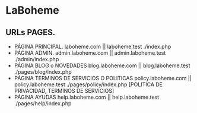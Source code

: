# LaBoheme

## URLs     PAGES.
-   PÁGINA PRINCIPAL.   laboheme.com || laboheme.test    ./index.php
-   PÁGINA ADMIN.   admin.laboheme.com  || admin.laboheme.test  ./admin/index.php
-   PÁGINA BLOG o NOVEDADES     blog.laboheme.com || blog.laboheme.test    ./pages/blog/index.php
-   PÁGINA TERMINOS DE SERVICIOS O POLITICAS    policy.laboheme.com  || policy.laboheme.test     ./pages/policy/index.php [POLITICA DE PRIVACIDAD, TERMINOS DE SERVICIOS]
-   PÁGINA AYUDAS   help.laboheme.com || help.laboheme.test  ./pages/help/index.php

